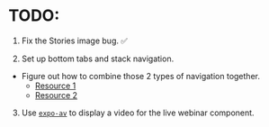 # TODO:

1. Fix the Stories image bug. ✅

2. Set up bottom tabs and stack navigation.

- Figure out how to combine those 2 types of navigation together.
  - [Resource 1](https://reactnavigation.org/docs/tab-based-navigation/#a-stack-navigator-for-each-tab)
  - [Resource 2](https://reactnavigation.org/docs/nesting-navigators/)

3. Use [`expo-av`](https://docs.expo.dev/versions/latest/sdk/video/#usage) to display a video for the live webinar component.
